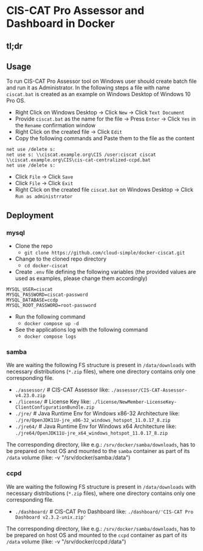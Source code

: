 # CIS-CAT Pro Assessor and Dashboard in Docker

## tl;dr

## Usage

To run CIS-CAT Pro Assessor tool on Windows user should create batch file and run it as Administrator.
In the following steps a file with name `ciscat.bat` is created as an example on Windows Desktop of Windows 10 Pro OS.

* Right Click on Windows Desktop -> Click `New` -> Click `Text Document`
* Provide `ciscat.bat` as the name for the file -> Press `Enter` -> Click `Yes` in the `Rename` confirmation window
* Right Click on the created file -> Click `Edit`
* Copy the following commands and Paste them to the file as the content
```
net use /delete s:
net use s: \\ciscat.example.org\CIS /user:ciscat ciscat
\\ciscat.example.org\CIS\cis-cat-centralized-ccpd.bat
net use /delete s:
```
* Click `File` -> Click `Save`
* Click `File` -> Click `Exit`
* Right Click on the created file `ciscat.bat` on Windows Desktop -> Click `Run as administrrator`

## Deployment

### mysql

* Clone the repo
  * `git clone https://github.com/cloud-simple/docker-ciscat.git`
* Change to the cloned repo directory
  * `cd docker-ciscat`
* Create `.env` file defining the following variables (the provided values are used as examples, please change them accordingly)
```
MYSQL_USER=ciscat
MYSQL_PASSWORD=ciscat-password
MYSQL_DATABASE=ccdp
MYSQL_ROOT_PASSWORD=root-password
```
* Run the following command
  * `docker compose up -d`
* See the applications log with the following command
  * `docker compose logs`

### samba

We are waiting the following FS structure is present in `/data/downloads` with necessary distributions (`*.zip` files), where one directory contains only one corresponding file.

* `./assessor/`  # CIS-CAT Assessor                                  like: `./assessor/CIS-CAT-Assessor-v4.23.0.zip`
* `./license/`   # License Key                                       like: `./license/NewMember-LicenseKey-ClientConfigurationBundle.zip`
* `./jre/`       # Java Runtime Env for Windows x86-32 Architecture  like: `./jre/OpenJDK11U-jre_x86-32_windows_hotspot_11.0.17_8.zip`
* `./jre64/`     # Java Runtime Env for Windows x64 Architecture     like: `./jre64/OpenJDK11U-jre_x64_windows_hotspot_11.0.17_8.zip`

The corresponding directory, like e.g.: `/srv/docker/samba/downloads`, has to be prepared on host OS and mounted to the `samba` container as part of its `/data` volume (like: -v "/srv/docker/samba:/data")

### ccpd

We are waiting the following FS structure is present in `/data/downloads` with necessary distributions (`*.zip` files), where one directory contains only one corresponding file.

* `./dashboard/` # CIS-CAT Pro Dashboard                             like: `./dashboard/'CIS-CAT Pro Dashboard v2.3.2-unix.zip'`

The corresponding directory, like e.g.: `/srv/docker/samba/downloads`, has to be prepared on host OS and mounted to the `ccpd` container as part of its `/data` volume (like: -v "/srv/docker/ccpd:/data")
